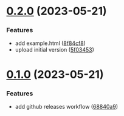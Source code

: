 # [0.2.0](https://github.com/baumrock/PassPhraseJS/compare/v0.1.0...v0.2.0) (2023-05-21)


### Features

* add example.html ([8f84cf8](https://github.com/baumrock/PassPhraseJS/commit/8f84cf89d464f580e3628b3cf20f6066f450bec5))
* upload initial version ([5f03453](https://github.com/baumrock/PassPhraseJS/commit/5f0345378ab248bc2750dfd25d018829eae7517b))



# [0.1.0](https://github.com/baumrock/PassPhraseJS/compare/68840a9bf6ecf269dc5331e0aba6c27612421f3c...v0.1.0) (2023-05-21)


### Features

* add github releases workflow ([68840a9](https://github.com/baumrock/PassPhraseJS/commit/68840a9bf6ecf269dc5331e0aba6c27612421f3c))



